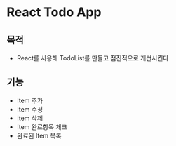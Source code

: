 # React Todo App

## 목적

- React를 사용해 TodoList를 만들고 점진적으로 개선시킨다

## 기능

- Item 추가
- Item 수정
- Item 삭제
- Item 완료항목 체크
- 완료된 Item 목록
